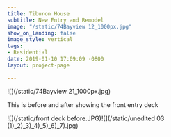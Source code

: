 ```yaml
---
title: Tiburon House
subtitle: New Entry and Remodel
image: "/static/74Bayview 12_1000px.jpg"
show_on_landing: false
image_style: vertical
tags:
- Residential
date: 2019-01-10 17:09:09 -0800
layout: project-page

---
```

![](/static/74Bayview 21_1000px.jpg)

This is before and after showing the front entry deck

![](/static/front deck before.JPG)![](/static/unedited 03 (1)_2)_3)_4)_5)_6)_7).jpg)